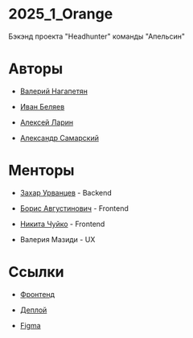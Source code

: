 # 2025_1_Orange
Бэкэнд проекта "Headhunter" команды "Апельсин"
# Авторы
- [Валерий Нагапетян](https://github.com/vcreatorv)

- [Иван Беляев](https://github.com/BelyaevIvan)

- [Алексей Ларин](https://github.com/hello-larin)

- [Александр Самарский](https://github.com/AlexSamarskii)
# Менторы
- [Захар Урванцев](https://github.com/z-urvancev) - Backend

- [Борис Августинович](https://github.com/vairaden) - Frontend

- [Никита Чуйко](https://github.com/mafin1799) - Frontend

- Валерия Мазиди - UX
# Ссылки
- [Фронтенд](https://github.com/frontend-park-mail-ru/2025_1_Orange)

- [Деплой](http://217.16.23.61:8001)

- [Figma](https://www.figma.com/design/tpgG82sgFDfodZ4TRE9mxo/ResuMatch?node-id=202-705&p=f&t=fEqYP2W01gbKOdnH-0)